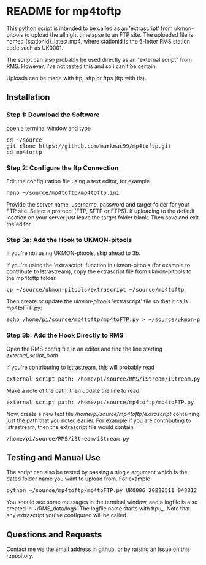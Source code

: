 # README for mp4toftp

This python script is intended to be called as an 'extrascript' from ukmon-pitools to upload the allnight timelapse to an FTP site.  The uploaded file is named {stationid}_latest.mp4, where stationid is the 6-letter RMS station code such as UK0001. 

The script can also probably be used directly as an "external script" from RMS. However, i've not tested this and so i can't be certain. 

Uploads can be made with ftp, sftp or ftps (ftp with tls). 


## Installation
### Step 1: Download the Software
open a terminal window and type
<pre>
cd ~/source  
git clone https://github.com/markmac99/mp4toftp.git  
cd mp4toftp  
</pre>

### Step 2: Configure the ftp Connection
Edit the configuration file using a text editor, for example
<pre>
nano ~/source/mp4toftp/mp4toftp.ini  
</pre>
Provide the server name, username, password and target folder for your FTP site. 
Select a protocol (FTP, SFTP or FTPS). 
If uploading to the default location on your server just leave the target folder blank. 
Then save and exit the editor. 


### Step 3a: Add the Hook to UKMON-pitools
If you're not using UKMON-pitools, skip ahead to 3b.

If you're  using the 'extrascript' function in ukmon-pitools (for example to contribute to Istrastream), copy the extrascript file from ukmon-pitools to the mp4toftp folder. 
<pre>
cp ~/source/ukmon-pitools/extrascript ~/source/mp4toftp
</pre>

Then create or update the *ukmon-pitools* 'extrascript' file so that it calls mp4toFTP.py:
<pre>
echo /home/pi/source/mp4toftp/mp4toFTP.py > ~/source/ukmon-pitools/extrascript
</pre>

### Step 3b: Add the Hook Directly to RMS
Open the RMS config file in an editor and find the line starting *external_script_path*

If you're contributing to istrastream, this will probably read  
<pre>
external_script_path: /home/pi/source/RMS/iStream/iStream.py
</pre>

Make a note of the path, then update the line to read
<pre>
external_script_path: /home/pi/source/mp4toftp/mp4toFTP.py
</pre>

Now, create a new text file */home/pi/source/mp4toftp/extrascript* containing just the path that you noted earlier. For example if you are contributing to istrastream, then the extrascript file would contain 
<pre>/home/pi/source/RMS/iStream/iStream.py</pre>

## Testing and Manual Use
The script can also be tested by passing a single argument which is the dated folder name you want to upload from. For example
<pre>
python ~/source/mp4toftp/mp4toFTP.py UK0006_20220511_043312_012356
</pre>
You should see some messages in the terminal window, and a logfile is also created in ~/RMS_data/logs. The logfile name starts with ftpu_. Note that any extrascript you've configured will be called. 

Questions and Requests
----------------------
Contact me via the email address in github, or by raising an Issue on this repository. 
